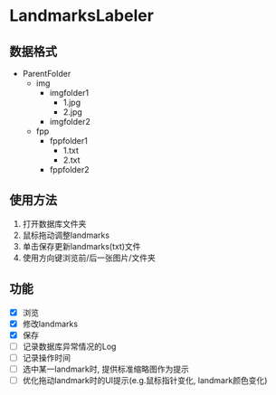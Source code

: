 # LandmarksLabeler

## 数据格式
 - ParentFolder
     - img
         - imgfolder1
             - 1.jpg
             - 2.jpg
         - imgfolder2
     - fpp
         - fppfolder1
             - 1.txt
             - 2.txt
         - fppfolder2
## 使用方法
1. 打开数据库文件夹
2. 鼠标拖动调整landmarks
3. 单击保存更新landmarks(txt)文件
4. 使用方向键浏览前/后一张图片/文件夹

## 功能
- [x] 浏览
- [x] 修改landmarks
- [x] 保存
- [ ] 记录数据库异常情况的Log
- [ ] 记录操作时间
- [ ] 选中某一landmark时, 提供标准缩略图作为提示
- [ ] 优化拖动landmark时的UI提示(e.g.鼠标指针变化, landmark颜色变化)
